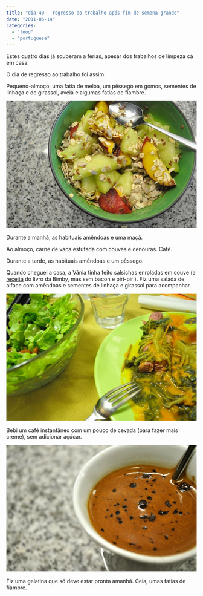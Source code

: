 ```yaml
---
title: "dia 40 - regresso ao trabalho após fim-de-semana grande"
date: "2011-06-14"
categories: 
  - "food"
  - "portuguese"
---
```


Estes quatro dias já souberam a férias, apesar dos trabalhos de limpeza cá em casa.  
  
O dia de regresso ao trabalho foi assim:  
  
Pequeno-almoço, uma fatia de meloa, um pêssego em gomos, sementes de linhaça e de girassol, aveia e algumas fatias de fiambre.  
  

[![](images/Cozinha+de+Caverna+-+1050.jpg)](http://1.bp.blogspot.com/-uylxBcnnzQw/TffQ23Mf-9I/AAAAAAAAEM8/hc3XYO0Huw8/s1600/Cozinha+de+Caverna+-+1050.jpg)

  
Durante a manhã, as habituais amêndoas e uma maçã.  
  
Ao almoço, carne de vaca estufada com couves e cenouras. Café.  
  
Durante a tarde, as habituais amêndoas e um pêssego.  
  
Quando cheguei a casa, a Vânia tinha feito salsichas enroladas em couve (a [receita](http://www.forumbimby.com/receita.php?recid=65&catid=) do livro da Bimby, mas sem bacon e piri-piri). Fiz uma salada de alface com amêndoas e sementes de linhaça e girassol para acompanhar.  
  

[![](images/Cozinha+de+Caverna+-+1056.jpg)](http://3.bp.blogspot.com/-rN9WTPYYQ0s/TffQ3fJr1rI/AAAAAAAAENA/GlCZyO6bjXU/s1600/Cozinha+de+Caverna+-+1056.jpg)

  
Bebi um café instantâneo com um pouco de cevada (para fazer mais creme), sem adicionar açúcar.  
  

[![](images/Cozinha+de+Caverna+-+1058.jpg)](http://2.bp.blogspot.com/-bXRB2gehx8U/TffQ3nWQGnI/AAAAAAAAENE/fI7-g2zOtYA/s1600/Cozinha+de+Caverna+-+1058.jpg)

  
Fiz uma gelatina que só deve estar pronta amanhã. Ceia, umas fatias de fiambre.

